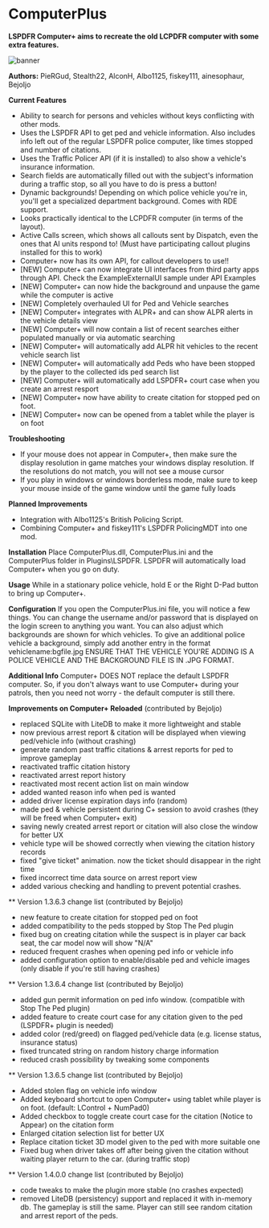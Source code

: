 # ComputerPlus
**LSPDFR Computer+ aims to recreate the old LCPDFR computer with some extra features.**

![banner](http://i.imgur.com/Ihf8uiE.png)

**Authors:** PieRGud, Stealth22, AlconH, Albo1125, fiskey111, ainesophaur, BejoIjo

**Current Features**
- Ability to search for persons and vehicles without keys conflicting with other mods.
- Uses the LSPDFR API to get ped and vehicle information. Also includes info left out of the regular LSPDFR police computer, like times stopped and number of citations.
- Uses the Traffic Policer API (if it is installed) to also show a vehicle's insurance information.
- Search fields are automatically filled out with the subject's information during a traffic stop, so all you have to do is press a button!
- Dynamic backgrounds! Depending on which police vehicle you're in, you'll get a specialized department background. Comes with RDE support.
- Looks practically identical to the LCPDFR computer (in terms of the layout).
- Active Calls screen, which shows all callouts sent by Dispatch, even the ones that AI units respond to! (Must have participating callout plugins installed for this to work)
- Computer+ now has its own API, for callout developers to use!!
- [NEW] Computer+ can now integrate UI interfaces from third party apps through API. Check the ExampleExternalUI sample under API Examples
- [NEW] Computer+ can now hide the background and unpause the game while the computer is active
- [NEW] Completely overhauled UI for Ped and Vehicle searches
- [NEW] Computer+ integrates with ALPR+ and can show ALPR alerts in the vehicle details view
- [NEW] Computer+ will now contain a list of recent searches either populated manually or via automatic searching
- [NEW] Computer+ will automatically add ALPR hit vehicles to the recent vehicle search list
- [NEW] Computer+ will automatically add Peds who have been stopped by the player to the collected ids ped search list
- [NEW] Computer+ will automatically add LSPDFR+ court case when you create an arrest resport
- [NEW] Computer+ now have ability to create citation for stopped ped on foot.
- [NEW] Computer+ now can be opened from a tablet while the player is on foot

**Troubleshooting**
- If your mouse does not appear in Computer+, then make sure the display resolution in game matches your windows display resolution. If the resolutions do not match, you will not see a mouse cursor
- If you play in windows or windows borderless mode, make sure to keep your mouse inside of the game window until the game fully loads

**Planned Improvements**
- Integration with Albo1125's British Policing Script.
- Combining Computer+ and fiskey111's LSPDFR PolicingMDT into one mod.

**Installation**
Place ComputerPlus.dll, ComputerPlus.ini and the ComputerPlus folder in Plugins\LSPDFR\.
LSPDFR will automatically load Computer+ when you go on duty.

**Usage**
While in a stationary police vehicle, hold E or the Right D-Pad button to bring up Computer+.

**Configuration**
If you open the ComputerPlus.ini file, you will notice a few things.
You can change the username and/or password that is displayed on the login screen to anything you want.
You can also adjust which backgrounds are shown for which vehicles.
To give an additional police vehicle a background, simply add another entry in the format vehiclename:bgfile.jpg
ENSURE THAT THE VEHICLE YOU'RE ADDING IS A POLICE VEHICLE AND THE BACKGROUND FILE IS IN .JPG FORMAT.

**Additional Info**
Computer+ DOES NOT replace the default LSPDFR computer.
So, if you don't always want to use Computer+ during your patrols, then you need not worry - the default computer is still there.


**Improvements on Computer+ Reloaded** (contributed by BejoIjo)
- replaced SQLite with LiteDB to make it more lightweight and stable
- now previous arrest report & citation will be displayed when viewing ped/vehicle info (without crashing)
- generate random past traffic citations & arrest reports for ped to improve gameplay
- reactivated traffic citation history
- reactivated arrest report history
- reactivated most recent action list on main window
- added wanted reason info when ped is wanted
- added driver license expiration days info (random)
- made ped & vehicle persistent during C+ session to avoid crashes (they will be freed when Computer+ exit)
- saving newly created arrest report or citation will also close the window for better UX
- vehicle type will be showed correctly when viewing the citation history records
- fixed "give ticket" animation. now the ticket should disappear in the right time
- fixed incorrect time data source on arrest report view
- added various checking and handling to prevent potential crashes.

** Version 1.3.6.3 change list (contributed by BejoIjo)
- new feature to create citation for stopped ped on foot
- added compatibility to the peds stopped by Stop The Ped plugin
- fixed bug on creating citation while the suspect is in player car back seat, the car model now will show "N/A"
- reduced frequent crashes when opening ped info or vehicle info
- added configuration option to enable/disable ped and vehicle images (only disable if you're still having crashes)

** Version 1.3.6.4 change list (contributed by BejoIjo)
- added gun permit information on ped info window. (compatible with Stop The Ped plugin)
- added feature to create court case for any citation given to the ped (LSPDFR+ plugin is needed)
- added color (red/greed) on flagged ped/vehicle data (e.g. license status, insurance status)
- fixed  truncated string on random history charge information
- reduced crash possibility by tweaking some components

** Version 1.3.6.5 change list (contributed by BejoIjo)
- Added stolen flag on vehicle info window
- Added keyboard shortcut to open Computer+ using tablet while player is on foot. (default: LControl + NumPad0)
- Added checkbox to toggle create court case for the citation (Notice to Appear) on the citation form
- Enlarged citation selection list for better UX
- Replace citation ticket 3D model given to the ped with more suitable one
- Fixed bug when driver takes off after being given the citation without waiting player return to the car. (during traffic stop)

** Version 1.4.0.0 change list (contributed by BejoIjo)
- code tweaks to make the plugin more stable (no crashes expected)
- removed LiteDB (persistency) support and replaced it with in-memory db. The gameplay is still the same. Player can still see random citation and arrest report of the peds.

